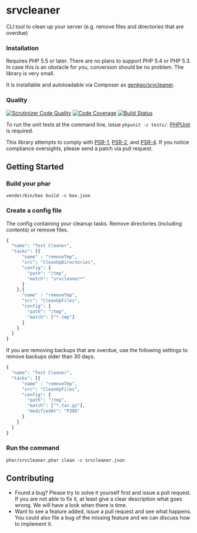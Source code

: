 # srvcleaner

CLI tool to clean up your server (e.g. remove files and directories that are overdue)

### Installation

Requires PHP 5.5 or later. There are no plans to support PHP 5.4 or PHP 5.3. In case this is an obstacle for you,
conversion should be no problem. The library is very small.

It is installable and autoloadable via Composer as [genkgo/srvcleaner](https://packagist.org/packages/genkgo/srvcleaner).

### Quality

[![Scrutinizer Code Quality](https://scrutinizer-ci.com/g/genkgo/srvcleaner/badges/quality-score.png?b=master)](https://scrutinizer-ci.com/g/genkgo/srvcleaner/)
[![Code Coverage](https://scrutinizer-ci.com/g/genkgo/srvcleaner/badges/coverage.png?b=master)](https://scrutinizer-ci.com/g/genkgo/srvcleaner/)
[![Build Status](https://travis-ci.org/genkgo/srvcleaner.png?branch=master)](https://travis-ci.org/genkgo/srvcleaner)

To run the unit tests at the command line, issue `phpunit -c tests/`. [PHPUnit](http://phpunit.de/manual/) is required.

This library attempts to comply with [PSR-1][], [PSR-2][], and [PSR-4][]. If
you notice compliance oversights, please send a patch via pull request.

[PSR-1]: https://github.com/php-fig/fig-standards/blob/master/accepted/PSR-1-basic-coding-standard.md
[PSR-2]: https://github.com/php-fig/fig-standards/blob/master/accepted/PSR-2-coding-style-guide.md
[PSR-4]: https://github.com/php-fig/fig-standards/blob/master/accepted/PSR-4-autoloader.md

## Getting Started

### Build your phar

```
vendor/bin/box build -c box.json
```

### Create a config file

The config containing your cleanup tasks. Remove directories (including contents) or remove files.

```php
{
  "name": "Test Cleaner",
  "tasks": [{
      "name" : "removeTmp",
      "src": "CleanUpDirectories",
      "config": {
        "path": "/tmp",
        "match": "srvcleaner*"
      }
    },{
      "name" : "removeTmp",
      "src": "CleanUpFiles",
      "config": {
        "path": "/tmp",
        "match": ["*.tmp"]
      }
    }
  ]
}
```

If you are removing backups that are overdue, use the following settings to remove backups older than 30 days.

```php
{
  "name": "Test Cleaner",
  "tasks": [{
      "name" : "removeTmp",
      "src": "CleanUpFiles",
      "config": {
        "path": "/tmp",
        "match": ["*.tar.gz"],
        "modifiedAt": "P30D"
      }
    }
  ]
}
```


### Run the command

```
phar/srvcleaner.phar clean -c srvcleaner.json
```

## Contributing

- Found a bug? Please try to solve it yourself first and issue a pull request. If you are not able to fix it, at least
  give a clear description what goes wrong. We will have a look when there is time.
- Want to see a feature added, issue a pull request and see what happens. You could also file a bug of the missing
  feature and we can discuss how to implement it.
